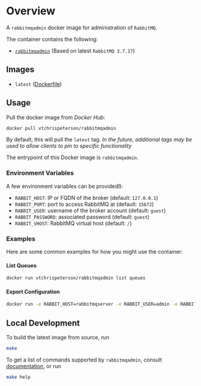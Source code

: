 # Overview

A `rabbitmqadmin` docker image for administration of `RabbitMQ`.

The container contains the following:

* [`rabbitmqadmin`](https://www.rabbitmq.com/management-cli.html) (Based on latest `RabbitMQ 3.7.17`)

## Images

* `latest` ([Dockerfile](./Dockerfile))

## Usage

Pull the docker image from *Docker Hub*:

```sh
docker pull vtchrispeterson/rabbitmqadmin
```

By default, this will pull the `latest` tag.
_In the future, additional tags may be used to allow clients to pin to specific functionality_

The entrypoint of this Docker image is `rabbitmqadmin`.

### Environment Variables

A few environment variables can be providedß:

* `RABBIT_HOST`: IP or FQDN of the broker (default: `127.0.0.1`)
* `RABBIT_PORT`: port to access RabbitMQ at (default: `15672`)
* `RABBIT_USER`: username of the broker account (default: `guest`)
* `RABBIT_PASSWORD`: associated password (default: `guest`)
* `RABBIT_VHOST`: RabbitMQ virtual host (default: `/`)

### Examples

Here are some common examples for how you might use the container:

#### List Queues

```sh
docker run vtchrispeterson/rabbitmqadmin list queues
```

#### Export Configuration

```sh
docker run -e RABBIT_HOST=rabbitmqserver -e RABBIT_USER=admin -e RABBIT_PASSWORD=p@ssw0rd vtchrispeterson/rabbitmqadmin export cand_config.json
```

## Local Development

To build the latest image from source, run

```sh
make
```

To get a list of commands supported by `rabbitmqadmin`, consult [documentation](https://www.rabbitmq.com/management-cli.html),
or run

```sh
make help
```

